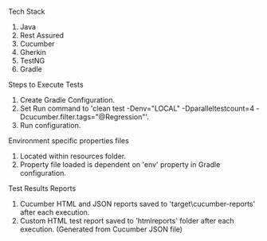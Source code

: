 Tech Stack
 1. Java
 2. Rest Assured
 3. Cucumber
 4. Gherkin
 5. TestNG
 6. Gradle

Steps to Execute Tests
 1. Create Gradle Configuration.
 2. Set Run command to 'clean test -Denv="LOCAL" -Dparalleltestcount=4 -Dcucumber.filter.tags="@Regression"'.
 3. Run configuration.

Environment specific properties files
 1. Located within resources folder.
 2. Property file loaded is dependent on 'env' property in Gradle configuration.

Test Results Reports
 1. Cucumber HTML and JSON reports saved to 'target\cucumber-reports' after each execution.
 2. Custom HTML test report saved to 'htmlreports' folder after each execution. (Generated from Cucumber JSON file)
